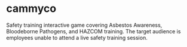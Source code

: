 # cammyco
Safety training interactive game covering Asbestos Awareness, Bloodeborne Pathogens, and HAZCOM training. The target audience is employees unable to attend a live safety training session.
